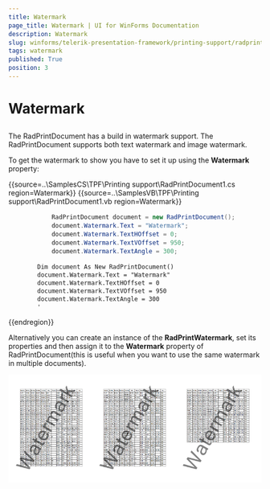 ```yaml
---
title: Watermark
page_title: Watermark | UI for WinForms Documentation
description: Watermark
slug: winforms/telerik-presentation-framework/printing-support/radprintdocument/watermark
tags: watermark
published: True
position: 3
---
```


# Watermark



## 

The RadPrintDocument has a build in watermark support. The RadPrintDocument supports both text watermark and image watermark.
        

To get the watermark to show you have to set it up using the __Watermark__ property:

{{source=..\SamplesCS\TPF\Printing support\RadPrintDocument1.cs region=Watermark}} 
{{source=..\SamplesVB\TPF\Printing support\RadPrintDocument1.vb region=Watermark}} 

````C#
            RadPrintDocument document = new RadPrintDocument();
            document.Watermark.Text = "Watermark";
            document.Watermark.TextHOffset = 0;
            document.Watermark.TextVOffset = 950;
            document.Watermark.TextAngle = 300;
````
````VB.NET
        Dim document As New RadPrintDocument()
        document.Watermark.Text = "Watermark"
        document.Watermark.TextHOffset = 0
        document.Watermark.TextVOffset = 950
        document.Watermark.TextAngle = 300
        '
````

{{endregion}} 


Alternatively you can create an instance of the __RadPrintWatermark__, set its properties and then assign it to the __Watermark__ property of RadPrintDocument(this is useful when you want to use the same watermark in multiple documents).

![tpf-printing-support-radprintdocument-watermark](images/tpf-printing-support-radprintdocument-watermark.png)
